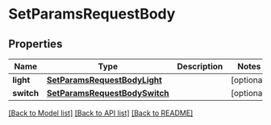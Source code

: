 # SetParamsRequestBody

## Properties
Name | Type | Description | Notes
------------ | ------------- | ------------- | -------------
**light** | [**SetParamsRequestBodyLight**](SetParamsRequestBodyLight.md) |  | [optional] 
**switch** | [**SetParamsRequestBodySwitch**](SetParamsRequestBodySwitch.md) |  | [optional] 

[[Back to Model list]](../README.md#documentation-for-models) [[Back to API list]](../README.md#documentation-for-api-endpoints) [[Back to README]](../README.md)

